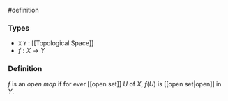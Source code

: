 #definition
### Types
- `X` `Y` : [[Topological Space]]
- $f : X \to Y$
### Definition
$f$ is an *open map* if for ever [[open set]] $U$ of $X$, $f\left( U \right)$ is [[open set|open]] in $Y$.
